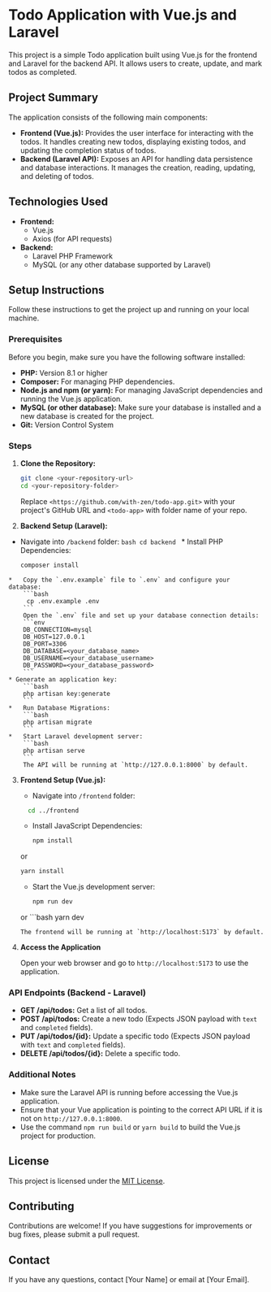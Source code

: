 # Todo Application with Vue.js and Laravel

This project is a simple Todo application built using Vue.js for the frontend and Laravel for the backend API. It allows users to create, update, and mark todos as completed.

## Project Summary

The application consists of the following main components:

*   **Frontend (Vue.js):** Provides the user interface for interacting with the todos. It handles creating new todos, displaying existing todos, and updating the completion status of todos.
*   **Backend (Laravel API):** Exposes an API for handling data persistence and database interactions. It manages the creation, reading, updating, and deleting of todos.

## Technologies Used

*   **Frontend:**
    *   Vue.js
    *   Axios (for API requests)
*   **Backend:**
    *   Laravel PHP Framework
    *   MySQL (or any other database supported by Laravel)

## Setup Instructions

Follow these instructions to get the project up and running on your local machine.

### Prerequisites

Before you begin, make sure you have the following software installed:

*   **PHP:** Version 8.1 or higher
*   **Composer:**  For managing PHP dependencies.
*   **Node.js and npm (or yarn):** For managing JavaScript dependencies and running the Vue.js application.
*   **MySQL (or other database):** Make sure your database is installed and a new database is created for the project.
*   **Git:** Version Control System

### Steps

1.  **Clone the Repository:**

    ```bash
    git clone <your-repository-url>
    cd <your-repository-folder>
    ```
    Replace `<https://github.com/with-zen/todo-app.git>` with your project's GitHub URL and `<todo-app>` with folder name of your repo.

2.  **Backend Setup (Laravel):**
   *  Navigate into `/backend` folder:
    ```bash
      cd backend
    ```
    *   Install PHP Dependencies:
        ```bash
        composer install
        ```
    *   Copy the `.env.example` file to `.env` and configure your database:
        ```bash
         cp .env.example .env
        ```
        Open the `.env` file and set up your database connection details:
        ```env
        DB_CONNECTION=mysql
        DB_HOST=127.0.0.1
        DB_PORT=3306
        DB_DATABASE=<your_database_name>
        DB_USERNAME=<your_database_username>
        DB_PASSWORD=<your_database_password>
        ```
    * Generate an application key:
        ```bash
        php artisan key:generate
        ```
    *   Run Database Migrations:
        ```bash
        php artisan migrate
        ```
    *   Start Laravel development server:
        ```bash
        php artisan serve
        ```
        The API will be running at `http://127.0.0.1:8000` by default.

3.  **Frontend Setup (Vue.js):**
    *   Navigate into `/frontend` folder:
      ```bash
        cd ../frontend
      ```
    *   Install JavaScript Dependencies:
        ```bash
        npm install
        ```
       or
       ```bash
       yarn install
       ```
    *   Start the Vue.js development server:
        ```bash
        npm run dev
        ```
       or
        ```bash
        yarn dev
       ```
       The frontend will be running at `http://localhost:5173` by default.

4.  **Access the Application**

    Open your web browser and go to  `http://localhost:5173` to use the application.

### API Endpoints (Backend - Laravel)

*   **GET /api/todos:** Get a list of all todos.
*   **POST /api/todos:** Create a new todo (Expects JSON payload with `text` and `completed` fields).
*   **PUT /api/todos/{id}:** Update a specific todo (Expects JSON payload with `text` and `completed` fields).
*   **DELETE /api/todos/{id}:** Delete a specific todo.

### Additional Notes

*   Make sure the Laravel API is running before accessing the Vue.js application.
*   Ensure that your Vue application is pointing to the correct API URL if it is not on `http://127.0.0.1:8000`.
*   Use the command `npm run build` or `yarn build` to build the Vue.js project for production.

## License

This project is licensed under the [MIT License](https://opensource.org/licenses/MIT).

## Contributing

Contributions are welcome! If you have suggestions for improvements or bug fixes, please submit a pull request.

## Contact

If you have any questions, contact [Your Name] or email at [Your Email].
